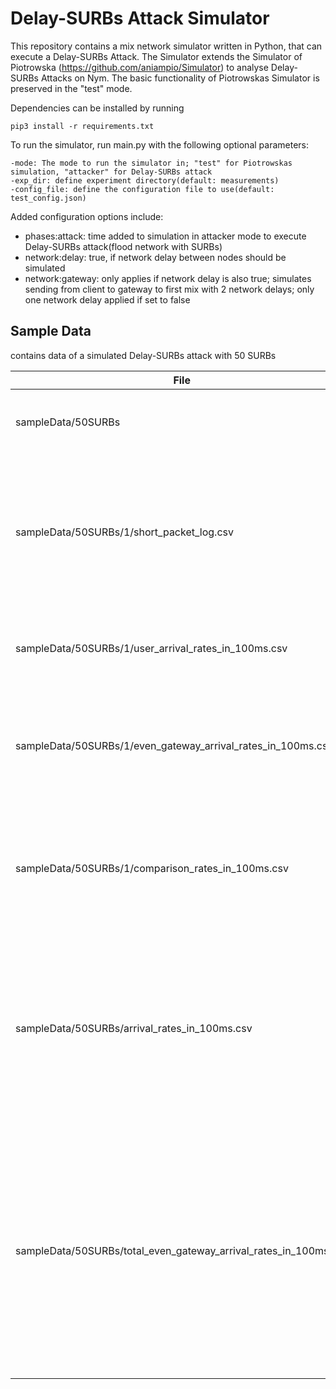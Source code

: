 # Delay-SURBs Attack Simulator

This repository contains a mix network simulator written in Python, that can execute a Delay-SURBs Attack.
The Simulator extends the Simulator of Piotrowska (https://github.com/aniampio/Simulator) to analyse Delay-SURBs Attacks on Nym. The basic functionality of Piotrowskas Simulator is preserved in the "test" mode.

Dependencies can be installed by running

    pip3 install -r requirements.txt

To run the simulator, run main.py with the following optional parameters:

	-mode: The mode to run the simulator in; "test" for Piotrowskas simulation, "attacker" for Delay-SURBs attack
	-exp_dir: define experiment directory(default: measurements)
	-config_file: define the configuration file to use(default: test_config.json)

Added configuration options include:

- phases:attack: time added to simulation in attacker mode to execute Delay-SURBs attack(flood network with SURBs)
- network:delay: true, if network delay between nodes should be simulated
- network:gateway: only applies if network delay is also true; simulates sending from client to gateway to first mix with 2 network delays; only one network delay applied if set to false


## Sample Data
contains data of a simulated Delay-SURBs attack with 50 SURBs

File | Content
---- | ------
sampleData/50SURBs | All simulations with 50 SURBs are found here
sampleData/50SURBs/1/short_packet_log.csv | Due to space constraints shortened packet log of a Delay-SURBs attack with 50SURBs (output of the simulator)
sampleData/50SURBs/1/user_arrival_rates_in_100ms.csv | arrival rates per user and 100ms derived from the packet log
sampleData/50SURBs/1/even_gateway_arrival_rates_in_100ms.csv | arrival rates of 166 gateways, each serving 6 users. Derived frompacket log 	
sampleData/50SURBs/1/comparison_rates_in_100ms.csv | comparison of average of all uninvolved clients to the victim of the Delay-SURBs attack
sampleData/50SURBs/arrival_rates_in_100ms.csv | arrival rates of clients averaged over 100 Delay-SURBs attacks with 50 SURBs; compares uninvolved clients to victim and arriving SURBs
sampleData/50SURBs/total_even_gateway_arrival_rates_in_100ms.csv | gateway arrival rates (6 clients serviced each) averaged over 100 Delay-SURBs attacks with 50 SURBs; compares uninvolved gateways to victim's gateway and arriving SURBs

